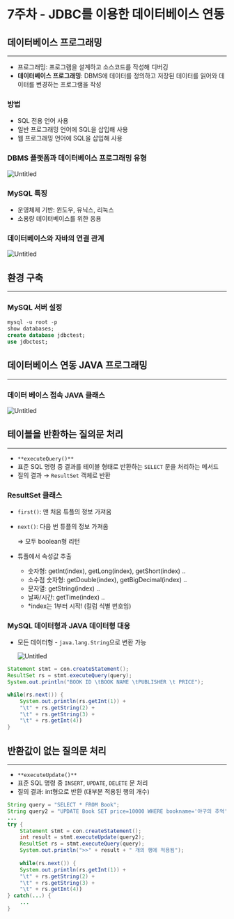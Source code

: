 # 7주차 - JDBC를 이용한 데이터베이스 연동

## 데이터베이스 프로그래밍

---

- 프로그래밍: 프로그램을 설계하고 소스코드를 작성해 디버깅
- **데이터베이스 프로그래밍**: DBMS에 데이터를 정의하고 저장된 데이터를 읽어와 데이터를 변경하는 프로그램을 작성

### 방법

- SQL 전용 언어 사용
- 일반 프로그래밍 언어에 SQL을 삽입해 사용
- 웹 프로그래밍 언어에 SQL을 삽입해 사용

### DBMS 플랫폼과 데이터베이스 프로그래밍 유형

![Untitled](https://s3-us-west-2.amazonaws.com/secure.notion-static.com/d1ebd634-3c14-4101-a4a7-78805e8befc3/Untitled.png)

### MySQL 특징

- 운영체제 기반: 윈도우, 유닉스, 리눅스
- 소용량 데이터베이스를 위한 응용

### 데이터베이스와 자바의 연결 관계

![Untitled](https://s3-us-west-2.amazonaws.com/secure.notion-static.com/079624a2-69c6-4d06-8f70-890bc438dfdc/Untitled.png)

## 환경 구축

---

### MySQL 서버 설정

```sql
mysql -u root -p 
show databases;
create database jdbctest;
use jdbctest;
```

## 데이터베이스 연동 JAVA 프로그래밍

---

### 데이터 베이스 접속 JAVA 클래스

![Untitled](https://s3-us-west-2.amazonaws.com/secure.notion-static.com/c58ef87a-965b-4ae0-97c9-a89f8a938925/Untitled.png)

## 테이블을 반환하는 질의문 처리

---

- `**executeQuery()**`
- 표준 SQL 명령 중 결과를 테이블 형태로 반환하는 `SELECT` 문을 처리하는 메서드
- 질의 결과 → `ResultSet` 객체로 반환

### ResultSet 클래스

- `first()`: 맨 처음 튜플의 정보 가져옴
- `next()`: 다음 번 튜플의 정보 가져옴
    
    ⇒ 모두 boolean형 리턴
    
- 튜플에서 속성값 추출
    - 숫자형: getInt(index), getLong(index), getShort(index) ..
    - 소수점 숫자형: getDouble(index), getBigDecimal(index) ..
    - 문자열: getString(index) ..
    - 날짜/시간: getTime(index) ..
    - *index는 1부터 시작! (컬럼 식별 번호임)

### MySQL 데이터형과 JAVA 데이터형 대응

- 모든 데이터형 - `java.lang.String`으로 변환 가능
    
    ![Untitled](https://s3-us-west-2.amazonaws.com/secure.notion-static.com/43e95433-bd8c-4e93-8b4d-6a5fc183124a/Untitled.png)
    

```java
Statement stmt = con.createStatement();
ResultSet rs = stmt.executeQuery(query);
System.out.println("BOOK ID \tBOOK NAME \tPUBLISHER \t PRICE");

while(rs.next()) {
	System.out.println(rs.getInt(1)) + 
	"\t" + rs.getString(2) + 
	"\t" + rs.getString(3) + 
	"\t" + rs.getInt(4))
}
```

## 반환값이 없는 질의문 처리

---

- `**executeUpdate()**`
- 표준 SQL 명령 중 `INSERT`, `UPDATE`, `DELETE` 문 처리
- 질의 결과: int형으로 반환 (대부분 적용된 행의 개수)

```java
String query = "SELECT * FROM Book";
String query2 = "UPDATE Book SET price=10000 WHERE bookname='야구의 추억'";
...
try {
	Statement stmt = con.createStatement();
	int result = stmt.executeUpdate(query2);
	ResultSet rs = stmt.executeQuery(query);
	System.out.println(">>" + result + " 개의 행에 적용됨");
	
	while(rs.next()) {
	System.out.println(rs.getInt(1)) + 
	"\t" + rs.getString(2) + 
	"\t" + rs.getString(3) + 
	"\t" + rs.getInt(4))
} catch(...) {
	...
}
```